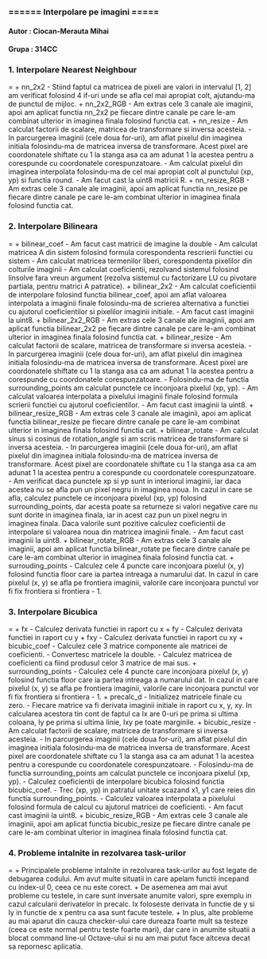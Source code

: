 ﻿<h3> ====== Interpolare pe imagini ===== </h3>
<h4>Autor : Ciocan-Merauta Mihai
<h4> Grupa : 314CC

<h3> 1. Interpolare Nearest Neighbour </h4>
=
+ nn_2x2 
    - Stiind faptul ca matricea de pixeli are valori in intervalul [1, 2] am verificat folosind 4 if-uri unde se afla cel mai apropiat colt, ajutandu-ma de punctul de mijloc.
 + nn_2x2_RGB
	 - Am extras cele 3 canale ale imaginii, apoi am aplicat functia nn_2x2 pe fiecare dintre canale pe care le-am combinat ulterior in imaginea finala folosind functia cat.
+ nn_resize
	- Am calculat factorii de scalare, matricea de transformare si inversa acesteia.
	- In parcurgerea imaginii (cele doua for-uri), am aflat pixelul din imaginea initiala folosindu-ma de matricea inversa de transformare. Acest pixel are coordonatele shiftate cu 1 la stanga asa ca am adunat 1 la acestea pentru a corespunde cu coordonatele corespunzatoare.
	- Am calculat pixelul din imaginea interpolata folosindu-ma de cel mai apropiat colt al punctului (xp, yp) si functia round.
	- Am facut cast la uint8 matricii R.
+ nn_resize_RGB
	- Am extras cele 3 canale ale imaginii, apoi am aplicat functia nn_resize pe fiecare dintre canale pe care le-am combinat ulterior in imaginea finala folosind functia cat.
	
<h3> 2. Interpolare Bilineara</h4>
=
+ bilinear_coef
	- Am facut cast matricii de imagine la double
	- Am calculat matricea A din sistem folosind formula corespondenta rescrierii functiei cu sistem
	- Am calculat matricea termenilor liberi, corespondenta pixelilor din colturile imaginii
	- Am calculat coeficientii, rezolvand sistemul folosind linsolve fara vreun argument (rezolva sistemul cu factorizare LU cu pivotare partiala, pentru matrici A patratice).
+ bilinear_2x2
	- Am calculat coeficientii de interpolare folosind functia bilinear_coef, apoi am aflat valoarea interpolata a imaginii finale folosindu-ma de scrierea alternativa a functiei cu ajutorul coeficientilor si pixelilor imaginii initiale. 
	- Am facut cast imaginii la uint8.
+ bilinear_2x2_RGB
	-  Am extras cele 3 canale ale imaginii, apoi am aplicat functia bilinear_2x2 pe fiecare dintre canale pe care le-am combinat ulterior in imaginea finala folosind functia cat.
+ bilinear_resize
	- Am calculat factorii de scalare, matricea de transformare si inversa acesteia.
	- In parcurgerea imaginii (cele doua for-uri), am aflat pixelul din imaginea initiala folosindu-ma de matricea inversa de transformare. Acest pixel are coordonatele shiftate cu 1 la stanga asa ca am adunat 1 la acestea pentru a corespunde cu coordonatele corespunzatoare.
	- Folosindu-ma de functia surrounding_points am calculat punctele ce inconjoara pixelul (xp, yp).
	- Am calculat valoarea interpolata a pixelului imaginii finale folosind formula scrierii functiei cu ajutorul coeficientilor.
	- Am facut cast imaginii la uint8.
+ bilinear_resize_RGB
	-  Am extras cele 3 canale ale imaginii, apoi am aplicat functia bilinear_resize pe fiecare dintre canale pe care le-am combinat ulterior in imaginea finala folosind functia cat.
+ bilinear_rotate
	- Am calculat sinus si cosinus de rotation_angle si am scris matricea de transformare si inversa acesteia. 
	- In parcurgerea imaginii (cele doua for-uri), am aflat pixelul din imaginea initiala folosindu-ma de matricea inversa de transformare. Acest pixel are coordonatele shiftate cu 1 la stanga asa ca am adunat 1 la acestea pentru a corespunde cu coordonatele corespunzatoare.
	- Am verificat daca punctele xp si yp sunt in interiorul imaginii, iar daca acestea nu se afla pun un pixel negru in imaginea noua. In cazul in care se afla, calculez punctele ce inconjoara pixelul (xp, yp) folosind surrounding_points, dar acesta poate sa returneze si valori negative care nu sunt dorite in imaginea finala, iar in acest caz pun un pixel negru in imaginea finala. Daca valorile sunt pozitive calculez coeficientii de interpolare si valoarea noua din matricea imaginii finale.
	- Am facut cast imaginii la uint8.
+ bilinear_rotate_RGB
	-  Am extras cele 3 canale ale imaginii, apoi am aplicat functia bilinear_rotate pe fiecare dintre canale pe care le-am combinat ulterior in imaginea finala folosind functia cat.
+ surrouding_points
	- Calculez cele 4 puncte care inconjoara pixelul (x, y) folosind functia floor care ia partea intreaga a numarului dat. In cazul in care pixelul (x, y) se afla pe frontiera imaginii, valorile care inconjoara punctul vor fi fix frontiera si frontiera - 1. 
	
<h3> 3.  Interpolare Bicubica</h4>
=
+ fx
	- Calculez derivata functiei in raport cu x
+ fy
	- Calculez derivata functiei in raport cu y
+ fxy
	-	Calculez derivata functiei in raport cu xy
+ bicubic_coef
	- Calculez cele 3 matrice componente ale matricei de coeficienti.
	- Convertesc matricele la double.
	- Calculez matricea de coeficienti ca fiind produsul celor 3 matrice de mai sus.
+ surrounding_points
	- Calculez cele 4 puncte care inconjoara pixelul (x, y) folosind functia floor care ia partea intreaga a numarului dat. In cazul in care pixelul (x, y) se afla pe frontiera imaginii, valorile care inconjoara punctul vor fi fix frontiera si frontiera - 1. 
+ precalc_d
	- Initializez matricele finale cu zero. 
	- Fiecare matrice va fi derivata imaginii initiale in raport cu x, y, xy. In calcularea acestora tin cont de faptul ca Ix are 0-uri pe prima si ultima coloana, Iy pe prima si ultima linie, Ixy pe toate marginile.
+ bicubic_resize
	- Am calculat factorii de scalare, matricea de transformare si inversa acesteia.
	- In parcurgerea imaginii (cele doua for-uri), am aflat pixelul din imaginea initiala folosindu-ma de matricea inversa de transformare. Acest pixel are coordonatele shiftate cu 1 la stanga asa ca am adunat 1 la acestea pentru a corespunde cu coordonatele corespunzatoare.
	- Folosindu-ma de functia surrounding_points am calculat punctele ce inconjoara pixelul (xp, yp).
	- Calculez coeficientii de interpolare bicubica folosind functia bicubic_coef.
	- Trec (xp, yp) in patratul unitate scazand x1, y1 care reies din functia surrounding_points.
	- Calculez valoarea interpolata a pixelului folosind formula de calcul cu ajutorul matricei de coeficienti.
	- Am facut cast imaginii la uint8.
+ bicubic_resize_RGB
	- Am extras cele 3 canale ale imaginii, apoi am aplicat functia bicubic_resize pe fiecare dintre canale pe care le-am combinat ulterior in imaginea finala folosind functia cat.
	
	
<h3>4. Probleme intalnite in rezolvarea task-urilor</h3>
=
+ Principalele probleme intalnite in rezolvarea task-urilor au fost legate de debugarea codului. Am avut multe situatii in care apelam functii incepand cu index-ul 0, ceea ce nu este corect. 
+ De asemenea am mai avut probleme cu testele, in care sunt inversate anumite valori, spre exemplu in cazul calcularii derivatelor in precalc. Ix foloseste derivata in functie de y si Iy in functie de x pentru ca asa sunt facute testele. 
+ In plus, alte probleme au mai aparut din cauza checker-ului care dureaza foarte mult sa testeze (ceea ce este normal pentru teste foarte mari), dar care in anumite situatii a blocat command line-ul Octave-ului si nu am mai putut face altceva decat sa repornesc aplicatia.


